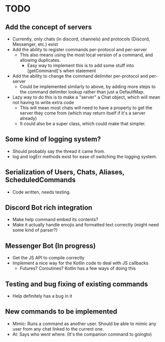 # TODO
## Add the concept of servers
- Currently, only chats (in discord, channels) and protocols (Discord, Messenger, etc.) exist
- Add the ability to register commands per-protocol and per-server
    - This also means using the most local version of a command, and allowing duplicates.
        - Easy way to implement this is to add some stuff into [getCommand]'s when statement
- Add the ability to change the command delimiter per-protocol and per-server
    - Could be implemented similarly to above, by adding more steps to the command delimiter lookup rather than just a DefaultMap.
- Lazy way to do this is to make a "server" a Chat object, which will mean not having to write extra code
    - This will mean most chats will need to have a property to get the server they come from (which may return itself if it's a server already)
    - It could also be a super class, which could make that simpler.
## Some kind of logging system?
- Should probably say the thread it came from.
- log and logErr methods exist for ease of switching the logging system.
## Serialization of Users, Chats, Aliases, ScheduledCommands
- Code written, needs testing.
## Discord Bot rich integration
- Make help command embed its contents?
- Make it actually handle emojis and formatted text correctly (might need some kind of parser?)
## Messenger Bot (In progress)
- Get the JS API to compile correctly
- Implement a nice way for the Kotlin code to deal with JS callbacks
  - Futures? Coroutines? Kotlin has a few ways of doing this
## Testing and bug fixing of existing commands
- Help definitely has a bug in it
## New commands to be implemented
- Mimic: Runs a command as another user. Should be able to mimic any user from any chat linked to the current one.
- At: Says who went where. (It's the companion command to goingto)